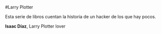 #Larry Plotter

Esta serie de libros cuentan la historia de un hacker de los que hay pocos.

**Isaac Díaz**, Larry Plotter lover

